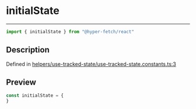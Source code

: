 

# initialState

<div class="api-docs__separator" data-reactroot="">

---

</div><div class="api-docs__import" data-reactroot="">

```ts
import { initialState } from "@hyper-fetch/react"
```

</div><div class="api-docs__section">

## Description

</div><div class="api-docs__description"><span class="api-docs__do-not-parse">



</span></div><p class="api-docs__definition">

Defined in [helpers/use-tracked-state/use-tracked-state.constants.ts:3](https://github.com/BetterTyped/hyper-fetch/blob/c746dc1f/packages/react/src/helpers/use-tracked-state/use-tracked-state.constants.ts#L3)

</p><div class="api-docs__section">

## Preview

</div><div class="api-docs__preview var">

```ts
const initialState = {
}
```

</div>
